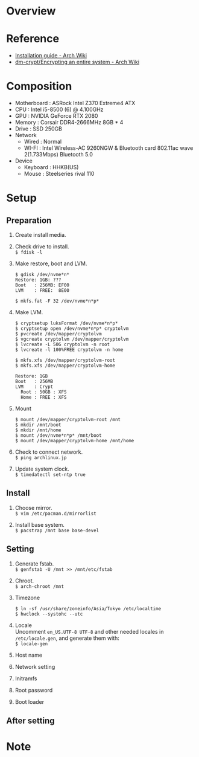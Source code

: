 # Overview

# Reference
- [Installation guide - Arch Wiki](https://wiki.archlinux.org/index.php/Installation_guide)
- [dm-crypt/Encrypting an entire system - Arch Wiki](https://wiki.archlinux.org/index.php/Dm-crypt/Encrypting_an_entire_system)

# Composition
- Motherboard : ASRock Intel Z370 Extreme4 ATX
- CPU         : Intel i5-8500 (6) @ 4.100GHz
- GPU         : NVIDIA GeForce RTX 2080
- Memory      : Corsair DDR4-2666MHz 8GB * 4
- Drive       : SSD 250GB
- Network
  * Wired     : Normal
  * WI-FI     : Intel Wireless-AC 9260NGW & Bluetooth card 802.11ac wave 2(1.733Mbps) Bluetooth 5.0
- Device
  * Keyboard  : HHKB(US)
  * Mouse     : Steelseries rival 110

# Setup
## Preparation
1. Create install media.
1. Check drive to install.  
    `$ fdisk -l`

1. Make restore, boot and LVM.  
    ```
    $ gdisk /dev/nvme*n*
    Restore: 1GB: ???
    Boot   : 256MB: EF00
    LVM    : FREE:  8E00

    $ mkfs.fat -F 32 /dev/nvme*n*p*
    ```

1. Make LVM.  
    ```
    $ cryptsetup luksFormat /dev/nvme*n*p*
    $ cryptsetup open /dev/nvme*n*p* cryptolvm
    $ pvcreate /dev/mapper/cryptolvm
    $ vgcreate cryptolvm /dev/mapper/cryptolvm
    $ lvcreate -L 50G cryptolvm -n root
    $ lvcreate -l 100%FREE cryptolvm -n home

    $ mkfs.xfs /dev/mapper/cryptolvm-root
    $ mkfs.xfs /dev/mapper/cryptolvm-home
    ```
    ``` Result
    Restore: 1GB
    Boot   : 256MB
    LVM    : Crypt
      Root : 50GB : XFS
      Home : FREE : XFS
    ```

1. Mount
    ```
    $ mount /dev/mapper/cryptolvm-root /mnt
    $ mkdir /mnt/boot
    $ mkdir /mnt/home
    $ mount /dev/nvme*n*p* /mnt/boot
    $ mount /dev/mapper/cryptolvm-home /mnt/home
    ```

1. Check to connect network.  
    `$ ping archlinux.jp`

1. Update system clock.  
    `$ timedatectl set-ntp true`

## Install
1. Choose mirror.  
    `$ vim /etc/pacman.d/mirrorlist`

1. Install base system.  
    `$ pacstrap /mnt base base-devel`

## Setting
1. Generate fstab.  
    `$ genfstab -U /mnt >> /mnt/etc/fstab`

1. Chroot.  
    `$ arch-chroot /mnt`

1. Timezone
    ```
    $ ln -sf /usr/share/zoneinfo/Asia/Tokyo /etc/localtime
    $ hwclock --systohc --utc
    ```

1. Locale  
    Uncomment `en_US.UTF-8 UTF-8` and other needed locales in `/etc/locale.gen`, and generate them with:  
    `$ locale-gen`

1. Host name

1. Network setting

1. Initramfs

1. Root password

1. Boot loader


## After setting



# Note


